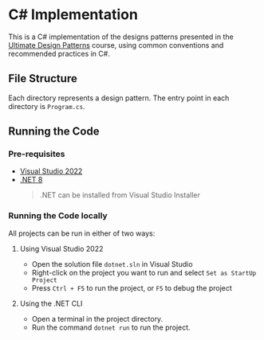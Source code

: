 # C# Implementation

This is a C# implementation of the designs patterns presented in the [Ultimate Design Patterns](https://www.udemy.com/course/ultimate-design-patterns/?referralCode=C4486750B8FA2ABC3F46) course, using common conventions and recommended practices in C#.

## File Structure

Each directory represents a design pattern. The entry point in each directory is `Program.cs`.

## Running the Code

### Pre-requisites

- [Visual Studio 2022](https://visualstudio.microsoft.com/downloads/)
- [.NET 8](https://dotnet.microsoft.com/download/)
    > .NET can be installed from Visual Studio Installer

### Running the Code locally

All projects can be run in either of two ways:

1. Using Visual Studio 2022
    - Open the solution file `dotnet.sln` in Visual Studio
    - Right-click on the project you want to run and select `Set as StartUp Project`
    - Press `Ctrl + F5` to run the project, or `F5` to debug the project

2. Using the .NET CLI
    - Open a terminal in the project directory.
    - Run the command `dotnet run` to run the project.
